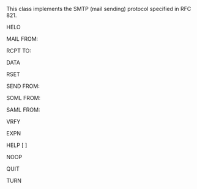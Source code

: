 This class implements the SMTP (mail sending) protocol specified in RFC 821.HELO <SP> <domain> <CRLF>MAIL <SP> FROM:<reverse-path> <CRLF>RCPT <SP> TO:<forward-path> <CRLF>DATA <CRLF>RSET <CRLF>SEND <SP> FROM:<reverse-path> <CRLF>SOML <SP> FROM:<reverse-path> <CRLF>SAML <SP> FROM:<reverse-path> <CRLF>VRFY <SP> <string> <CRLF>EXPN <SP> <string> <CRLF>HELP [<SP> <string>] <CRLF>NOOP <CRLF>QUIT <CRLF>TURN <CRLF>